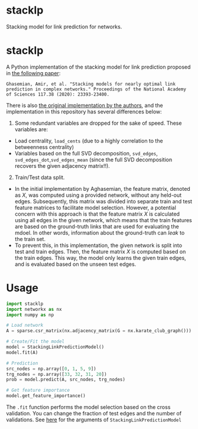 # stacklp
Stacking model for link prediction for networks. 


# stacklp

A Python implementation of the stacking model for link prediction proposed in [the following paper](https://www.pnas.org/doi/abs/10.1073/pnas.1914950117):
```
Ghasemian, Amir, et al. "Stacking models for nearly optimal link prediction in complex networks." Proceedings of the National Academy of Sciences 117.38 (2020): 23393-23400.
```

There is also [the original implementation by the authors](https://github.com/Aghasemian/OptimalLinkPrediction), and the implementation in this repository has several differences below:

1. Some redundant variables are dropped for the sake of speed. These variables are:
  - Load centrality, `load_cents` (due to a highly correlation to the betweenness centrality)
  - Variables based on the full SVD decomposition, `svd_edges`, `svd_edges_dot`,`svd_edges_mean` (since the full SVD decomposition recovers the given adjacency matrix!!).
2. Train/Test data split.
  - In the initial implementation by Aghasemian, the feature matrix, denoted as $X$, was computed using a provided network, without any held-out edges. Subsequently, this matrix was divided into separate train and test feature matrices to facilitate model selection. However, a potential concern with this approach is that the feature matrix $X$ is calculated using all edges in the given network, which means that the train features are based on the ground-truth links that are used for evaluating the mdoel. In other words, information about the ground-truth can *leak* to the train set.
  - To prevent this, in this implementation, the given network is split into test and train edges. Then, the feature matrix $X$ is computed based on the train edges. This way, the model only learns the given train edges, and is evaluated based on the unseen test edges.

# Usage

```python
import stacklp
import networkx as nx
import numpy as np

# Load network
A = sparse.csr_matrix(nx.adjacency_matrix(G = nx.karate_club_graph()))

# Create/Fit the model
model = StackingLinkPredictionModel()
model.fit(A)

# Prediction
src_nodes = np.array([0, 1, 5, 9])
trg_nodes = np.array([33, 32, 31, 20])
prob = model.predict(A, src_nodes, trg_nodes)

# Get feature importance
model.get_feature_importance()
```

The `.fit` function performs the model selection based on the cross validation. You can change the fraction of test edges and the number of validations. See [here](./stacklp/stacking_model.py) for the arguments of `StackingLinkPredictionModel`

